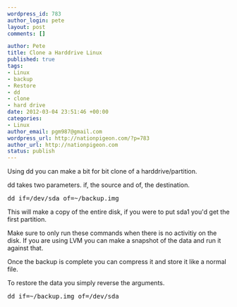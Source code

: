 ```yaml
--- 
wordpress_id: 783
author_login: pete
layout: post
comments: []

author: Pete
title: Clone a Harddrive Linux
published: true
tags: 
- Linux
- backup
- Restore
- dd
- clone
- hard drive
date: 2012-03-04 23:51:46 +00:00
categories: 
- Linux
author_email: pgm987@gmail.com
wordpress_url: http://nationpigeon.com/?p=783
author_url: http://nationpigeon.com
status: publish
---
```

Using dd you can make a bit for bit clone of a harddrive/partition. 

dd takes two parameters. if, the source and of, the destination.

<pre>dd if=/dev/sda of=~/backup.img</pre>

This will make a copy of the entire disk, if you were to put sda1 you'd get the first partition. 

Make sure to only run these commands when there is no activitiy on the disk. If you are using LVM you can make a snapshot of the data and run it against that.

Once the backup is complete you can compress it and store it like a normal file.

To restore the data you simply reverse the arguments.

<pre>dd if=~/backup.img of=/dev/sda</pre>

